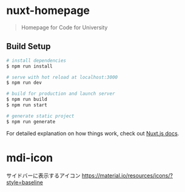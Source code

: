 # nuxt-homepage

> Homepage for Code for University

## Build Setup

``` bash
# install dependencies
$ npm run install

# serve with hot reload at localhost:3000
$ npm run dev

# build for production and launch server
$ npm run build
$ npm run start

# generate static project
$ npm run generate
```

For detailed explanation on how things work, check out [Nuxt.js docs](https://nuxtjs.org).


# mdi-icon
サイドバーに表示するアイコン
https://material.io/resources/icons/?style=baseline

